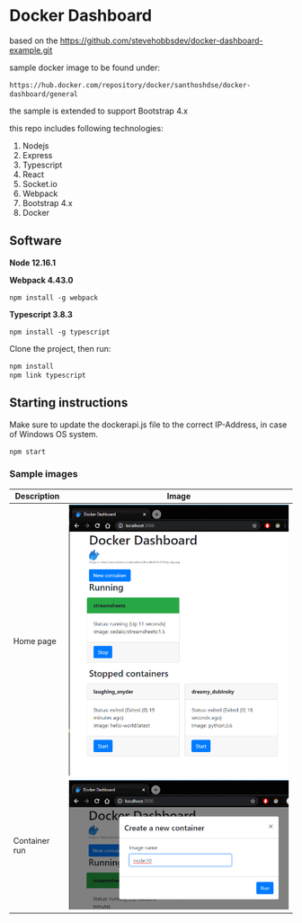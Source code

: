 # Docker Dashboard

based on the https://github.com/stevehobbsdev/docker-dashboard-example.git

sample docker image to be found under: 

```
https://hub.docker.com/repository/docker/santhoshdse/docker-dashboard/general
```

the sample is extended to support Bootstrap 4.x

this repo includes following technologies:

1. Nodejs
2. Express
3. Typescript
4. React
5. Socket.io
6. Webpack
7. Bootstrap 4.x
8. Docker

## Software 

**Node 12.16.1**

**Webpack 4.43.0**

```
npm install -g webpack
```

**Typescript 3.8.3**

```
npm install -g typescript
```

Clone the project, then run:

```
npm install
npm link typescript
```

## Starting instructions
Make sure to update the dockerapi.js file to the correct IP-Address, in case of Windows OS system.

```
npm start
```

### Sample images
|Description|Image|
|-----|-----|
|Home page|![](images/home_page.png)|
|Container run|![](images/container_run.png)|
